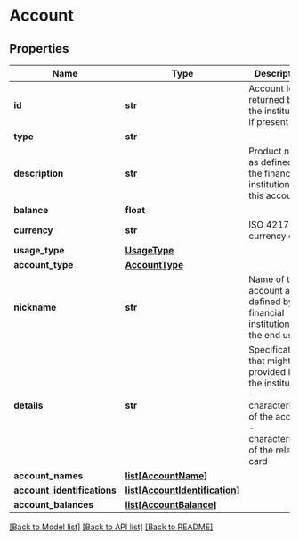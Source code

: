 # Account

## Properties
Name | Type | Description | Notes
------------ | ------------- | ------------- | -------------
**id** | **str** | Account Id returned by the institution if present | [optional] 
**type** | **str** |  | [optional] 
**description** | **str** | Product name as defined by the financial institution for this account | [optional] 
**balance** | **float** |  | [optional] 
**currency** | **str** | ISO 4217 currency code | [optional] 
**usage_type** | [**UsageType**](UsageType.md) |  | [optional] 
**account_type** | [**AccountType**](AccountType.md) |  | [optional] 
**nickname** | **str** | Name of the account as defined by the financial institution or the end user | [optional] 
**details** | **str** | Specifications that might be provided by the institution  - characteristics of the account - characteristics of the relevant card | [optional] 
**account_names** | [**list[AccountName]**](AccountName.md) |  | [optional] 
**account_identifications** | [**list[AccountIdentification]**](AccountIdentification.md) |  | [optional] 
**account_balances** | [**list[AccountBalance]**](AccountBalance.md) |  | [optional] 

[[Back to Model list]](../README.md#documentation-for-models) [[Back to API list]](../README.md#documentation-for-api-endpoints) [[Back to README]](../README.md)



